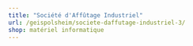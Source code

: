 ```yaml
---
title: "Société d'Affûtage Industriel"
url: /geispolsheim/societe-daffutage-industriel-3/
shop: matériel informatique
---
```

